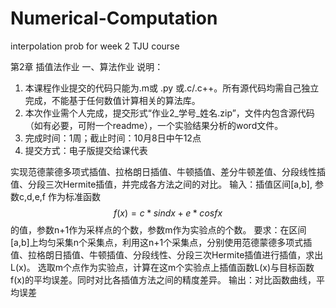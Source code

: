 # Numerical-Computation
interpolation prob for week 2 TJU course

第2章  插值法作业
一、算法作业
说明：
1. 本课程作业提交的代码只能为.m或 .py 或.c/.c++。所有源代码均需自己独立完成，不能基于任何数值计算相关的算法库。
2. 本次作业需个人完成，提交形式“作业2_学号_姓名.zip”，文件内包含源代码（如有必要，可附一个readme），一个实验结果分析的word文件。
3. 完成时间：1周；截止时间：10月8日中午12点
4. 提交方式：电子版提交给课代表

实现范德蒙德多项式插值、拉格朗日插值、牛顿插值、差分牛顿差值、分段线性插值、分段三次Hermite插值，并完成各方法之间的对比。
输入：插值区间[a,b], 参数c,d,e,f 作为标准函数$$f(x) = c * sindx + e * cosfx$$的值，参数n+1作为采样点的个数，参数m作为实验点的个数。
要求：在区间[a,b]上均匀采集n个采集点，利用这n+1个采集点，分别使用范德蒙德多项式插值、拉格朗日插值、牛顿插值、分段线性、分段三次Hermite插值进行插值，求出L(x)。
选取m个点作为实验点，计算在这m个实验点上插值函数L(x)与目标函数f(x)的平均误差。同时对比各插值方法之间的精度差异。
输出：对比函数曲线，平均误差
